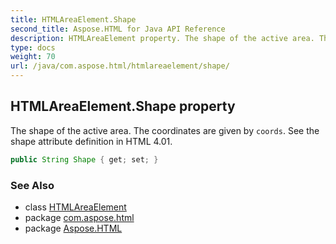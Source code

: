 ```yaml
---
title: HTMLAreaElement.Shape
second_title: Aspose.HTML for Java API Reference
description: HTMLAreaElement property. The shape of the active area. The coordinates are given by coords. See the shape attribute definition in HTML 4.01
type: docs
weight: 70
url: /java/com.aspose.html/htmlareaelement/shape/
---
```

## HTMLAreaElement.Shape property

The shape of the active area. The coordinates are given by `coords`. See the shape attribute definition in HTML 4.01.

```java
public String Shape { get; set; }
```

### See Also

* class [HTMLAreaElement](../)
* package [com.aspose.html](../../../com.aspose.html/)
* package [Aspose.HTML](../../../)

